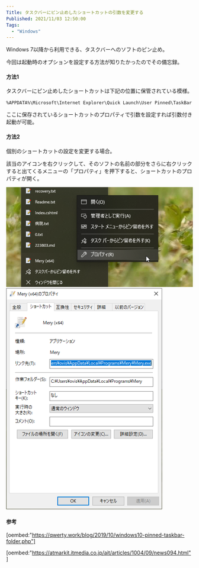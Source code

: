 ```yaml
---
Title: タスクバーにピン止めしたショートカットの引数を変更する
Published: 2021/11/03 12:50:00
Tags:
  - "Windows"
---
```


Windows 7以降から利用できる、タスクバーへのソフトのピン止め。  

今回は起動時のオプションを設定する方法が知りたかったのでその備忘録。  

<!-- more -->

#### 方法1

タスクバーにピン止めしたショートカットは下記の位置に保管されている模様。  

``` 
%APPDATA%\Microsoft\Internet Explorer\Quick Launch\User Pinned\TaskBar 
```

ここに保存されているショートカットのプロパティで引数を設定すれば引数付き起動が可能。  


#### 方法2
個別のショートカットの設定を変更する場合。  

該当のアイコンを右クリックして、そのソフトの名前の部分をさらに右クリックすると出てくるメニューの「プロパティ」を押下すると、ショートカットのプロパティが開く。  

![](shortcut.png)   
![](property.png) 

#### 参考

[oembed:"https://qwerty.work/blog/2019/10/windows10-pinned-taskbar-folder.php"]

[oembed:"https://atmarkit.itmedia.co.jp/ait/articles/1004/09/news094.html"]